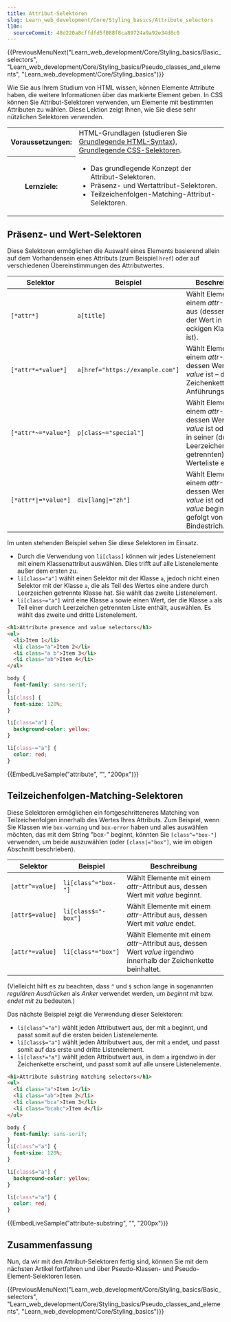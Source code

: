 ```yaml
---
title: Attribut-Selektoren
slug: Learn_web_development/Core/Styling_basics/Attribute_selectors
l10n:
  sourceCommit: 48d220a8cffdfd5f088f8ca89724a9a92e34d8c0
---
```


{{PreviousMenuNext("Learn_web_development/Core/Styling_basics/Basic_selectors", "Learn_web_development/Core/Styling_basics/Pseudo_classes_and_elements", "Learn_web_development/Core/Styling_basics")}}

Wie Sie aus Ihrem Studium von HTML wissen, können Elemente Attribute haben, die weitere Informationen über das markierte Element geben. In CSS können Sie Attribut-Selektoren verwenden, um Elemente mit bestimmten Attributen zu wählen. Diese Lektion zeigt Ihnen, wie Sie diese sehr nützlichen Selektoren verwenden.

<table>
  <tbody>
    <tr>
      <th scope="row">Voraussetzungen:</th>
      <td>
        HTML-Grundlagen (studieren Sie
        <a href="/de/docs/Learn_web_development/Core/Structuring_content/Basic_HTML_syntax"
          >Grundlegende HTML-Syntax</a
        >), <a href="/de/docs/Learn_web_development/Core/Styling_basics/Basic_selectors">Grundlegende CSS-Selektoren</a>.
      </td>
    </tr>
    <tr>
      <th scope="row">Lernziele:</th>
      <td>
        <ul>
          <li>Das grundlegende Konzept der Attribut-Selektoren.</li>
          <li>Präsenz- und Wertattribut-Selektoren.</li>
          <li>Teilzeichenfolgen-Matching-Attribut-Selektoren.</li>
        </ul>
      </td>
    </tr>
  </tbody>
</table>

## Präsenz- und Wert-Selektoren

Diese Selektoren ermöglichen die Auswahl eines Elements basierend allein auf dem Vorhandensein eines Attributs (zum Beispiel `href`) oder auf verschiedenen Übereinstimmungen des Attributwertes.

| Selektor             | Beispiel                        | Beschreibung                                                                                                                                      |
| -------------------- | ------------------------------- | ------------------------------------------------------------------------------------------------------------------------------------------------- |
| `[*attr*]`           | `a[title]`                      | Wählt Elemente mit einem _attr_-Attribut aus (dessen Name der Wert in den eckigen Klammern ist).                                                  |
| `[*attr*=*value*]`   | `a[href="https://example.com"]` | Wählt Elemente mit einem _attr_-Attribut, dessen Wert genau _value_ ist – die Zeichenkette in den Anführungszeichen.                              |
| `[*attr*~=*value*]`  | `p[class~="special"]`           | Wählt Elemente mit einem _attr_-Attribut, dessen Wert genau _value_ ist oder _value_ in seiner (durch Leerzeichen getrennten) Werteliste enthält. |
| `[*attr*\|=*value*]` | `div[lang\|="zh"]`              | Wählt Elemente mit einem _attr_-Attribut, dessen Wert genau _value_ ist oder mit _value_ beginnt, gefolgt von einem Bindestrich.                  |

Im unten stehenden Beispiel sehen Sie diese Selektoren im Einsatz.

- Durch die Verwendung von `li[class]` können wir jedes Listenelement mit einem Klassenattribut auswählen. Dies trifft auf alle Listenelemente außer dem ersten zu.
- `li[class="a"]` wählt einen Selektor mit der Klasse `a`, jedoch nicht einen Selektor mit der Klasse `a`, die als Teil des Wertes eine andere durch Leerzeichen getrennte Klasse hat. Sie wählt das zweite Listenelement.
- `li[class~="a"]` wird eine Klasse `a` sowie einen Wert, der die Klasse `a` als Teil einer durch Leerzeichen getrennten Liste enthält, auswählen. Es wählt das zweite und dritte Listenelement.

```html live-sample___attribute
<h1>Attribute presence and value selectors</h1>
<ul>
  <li>Item 1</li>
  <li class="a">Item 2</li>
  <li class="a b">Item 3</li>
  <li class="ab">Item 4</li>
</ul>
```

```css live-sample___attribute
body {
  font-family: sans-serif;
}
li[class] {
  font-size: 120%;
}

li[class="a"] {
  background-color: yellow;
}

li[class~="a"] {
  color: red;
}
```

{{EmbedLiveSample("attribute", "", "200px")}}

## Teilzeichenfolgen-Matching-Selektoren

Diese Selektoren ermöglichen ein fortgeschritteneres Matching von Teilzeichenfolgen innerhalb des Wertes Ihres Attributs. Zum Beispiel, wenn Sie Klassen wie `box-warning` und `box-error` haben und alles auswählen möchten, das mit dem String "box-" beginnt, könnten Sie `[class^="box-"]` verwenden, um beide auszuwählen (oder `[class|="box"]`, wie im obigen Abschnitt beschrieben).

| Selektor        | Beispiel            | Beschreibung                                                                                                      |
| --------------- | ------------------- | ----------------------------------------------------------------------------------------------------------------- |
| `[attr^=value]` | `li[class^="box-"]` | Wählt Elemente mit einem _attr_-Attribut aus, dessen Wert mit _value_ beginnt.                                    |
| `[attr$=value]` | `li[class$="-box"]` | Wählt Elemente mit einem _attr_-Attribut aus, dessen Wert mit _value_ endet.                                      |
| `[attr*=value]` | `li[class*="box"]`  | Wählt Elemente mit einem _attr_-Attribut aus, dessen Wert _value_ irgendwo innerhalb der Zeichenkette beinhaltet. |

(Vielleicht hilft es zu beachten, dass `^` und `$` schon lange in sogenannten _regulären Ausdrücken_ als _Anker_ verwendet werden, um _beginnt mit_ bzw. _endet mit_ zu bedeuten.)

Das nächste Beispiel zeigt die Verwendung dieser Selektoren:

- `li[class^="a"]` wählt jeden Attributwert aus, der mit `a` beginnt, und passt somit auf die ersten beiden Listenelemente.
- `li[class$="a"]` wählt jeden Attributwert aus, der mit `a` endet, und passt somit auf das erste und dritte Listenelement.
- `li[class*="a"]` wählt jeden Attributwert aus, in dem `a` irgendwo in der Zeichenkette erscheint, und passt somit auf alle unsere Listenelemente.

```html live-sample___attribute-substring
<h1>Attribute substring matching selectors</h1>
<ul>
  <li class="a">Item 1</li>
  <li class="ab">Item 2</li>
  <li class="bca">Item 3</li>
  <li class="bcabc">Item 4</li>
</ul>
```

```css live-sample___attribute-substring
body {
  font-family: sans-serif;
}
li[class^="a"] {
  font-size: 120%;
}

li[class$="a"] {
  background-color: yellow;
}

li[class*="a"] {
  color: red;
}
```

{{EmbedLiveSample("attribute-substring", "", "200px")}}

## Zusammenfassung

Nun, da wir mit den Attribut-Selektoren fertig sind, können Sie mit dem nächsten Artikel fortfahren und über Pseudo-Klassen- und Pseudo-Element-Selektoren lesen.

{{PreviousMenuNext("Learn_web_development/Core/Styling_basics/Basic_selectors", "Learn_web_development/Core/Styling_basics/Pseudo_classes_and_elements", "Learn_web_development/Core/Styling_basics")}}
